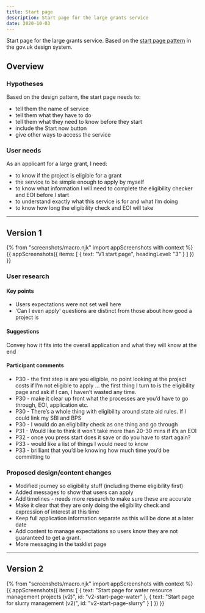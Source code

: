 ```yaml
---
title: Start page
description: Start page for the large grants service
date: 2020-10-03
---
```


Start page for the large grants service. Based on the [start page pattern](https://design-system.service.gov.uk/patterns/start-pages/) in the gov.uk design system.

## Overview

### Hypotheses

Based on the design pattern, the start page needs to:

* tell them the name of service
* tell them what they have to do
* tell them what they need to know before they start
* include the Start now button
* give other ways to access the service

### User needs

As an applicant for a large grant, I need:

* to know if the project is eligible for a grant
* the service to be simple enough to apply by myself
* to know what information I will need to complete the eligibility checker and EOI before I start
* to understand exactly what this service is for and what I’m doing
* to know how long the eligibility check and EOI will take

***

## Version 1

{% from "screenshots/macro.njk" import appScreenshots with context %}
{{ appScreenshots({
  items: [
    {
      text: "V1 start page",
      headingLevel: "3"
    }
  ]
}) }}

### User research

#### Key points

* Users expectations were not set well here
* 'Can I even apply' questions are distinct from those about how good a project is

#### Suggestions

Convey how it fits into the overall application and what they will know at the end

#### Participant comments

* P30 - the first step is are you eligible, no point looking at the project costs if I’m not eligible to apply … the first thing I turn to is the eligibility page and ask if I can, I haven’t wasted any time.
* P30 - make it clear up front what the processes are you’d have to go through, EOI, application etc.
* P30 - There’s a whole thing with eligibility around state aid rules. If I could link my SBI and BPS
* P30 - I would do an eligibility check as one thing and go through
* P31 - Would like to think it won’t take more than 20-30 mins if it’s an EOI
* P32 - once you press start does it save or do you have to start again?
* P33 - would like a list of things I would need to know
* P33 - brilliant that you’d be knowing how much time you’d be committing to

### Proposed design/content changes

* Modified journey so eligibility stuff (including theme eligibility first)
* Added messages to show that users can apply
* Add timelines - needs more research to make sure these are accurate
* Make it clear that they are only doing the eligibility check and expression of interest at this time
* Keep full application information separate as this will be done at a later date
* Add content to manage expectations so users know they are not guaranteed to get a grant.
* More messaging in the tasklist page

***

## Version 2

{% from "screenshots/macro.njk" import appScreenshots with context %}
{{ appScreenshots({
  items: [
    {
      text: "Start page for water resource management projects (v2)", id: "v2-start-page-water"
    },
    {
      text: "Start page for slurry management (v2)", id: "v2-start-page-slurry"
    }
  ]
}) }}

